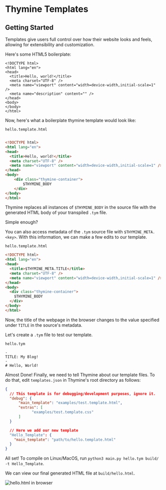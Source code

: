 # Thymine Templates

## Getting Started
Templates give users full control over how their website looks and feels, allowing for extensibility and customization.

Here's some HTML5 boilerplate:
```
<!DOCTYPE html>
<html lang="en">
<head>
  <title>Hello, world!</title>
  <meta charset="UTF-8" />
  <meta name="viewport" content="width=device-width,initial-scale=1" />
  <meta name="description" content="" />
</head>
<body>
</body>
</html>
```

Now, here's what a boilerplate thymine template would look like: 

`hello.template.html`
```html

<!DOCTYPE html>
<html lang="en">
<head>
  <title>Hello, world!</title>
  <meta charset="UTF-8" />
  <meta name="viewport" content="width=device-width,initial-scale=1" />
</head>
<body>
	<div class="thymine-container">
		$THYMINE_BODY
	</div>
</body>
</html>
```

Thymine replaces all instances of `$THYMINE_BODY` in the source file with the generated HTML body of your transpiled `.tym` file.

Simple enough?

You can also access metadata of the `.tym` source file with `$THYMINE_META.<key>`.
With this information, we can make a few edits to our template.

`hello.template.html`
```html
<!DOCTYPE html>
<html lang="en">
<head>
  <title>$THYMINE_META.TITLE</title>
  <meta charset="UTF-8" />
  <meta name="viewport" content="width=device-width,initial-scale=1" />
</head>
<body>
  <div class="thymine-container">
    $THYMINE_BODY
  </div>
</body>
</html>
```

Now, the title of the webpage in the browser changes to the value specified under `TITLE` in the source's metadata.

Let's create a `.tym` file to test our template.

`hello.tym`
```
-
TITLE: My Blog!
-
# Hello, World!
```

Almost Done! Finally, we need to tell Thymine about our template files. To do that, edit `templates.json` in Thymine's root directory as follows:

```json
{
  // This template is for debugging/development purposes, ignore it.
  "debug": {
      "main_template": "examples/test.template.html",
      "extras": [
            "examples/test.template.css"
      ]
  }

  // Here we add our new template
  "Hello_Template": {
    "main_template": "path/to/hello.template.html"
  }
}
```

All set! To compile on Linux/MacOS, run `python3 main.py hello.tym build/ -t Hello_Template`.

We can view our final generated HTML file at `build/hello.html`.

![hello.html in browser](https://raw.githubusercontent.com/t0a5ted/thymine/master/docs/assets/template-out-0.png)